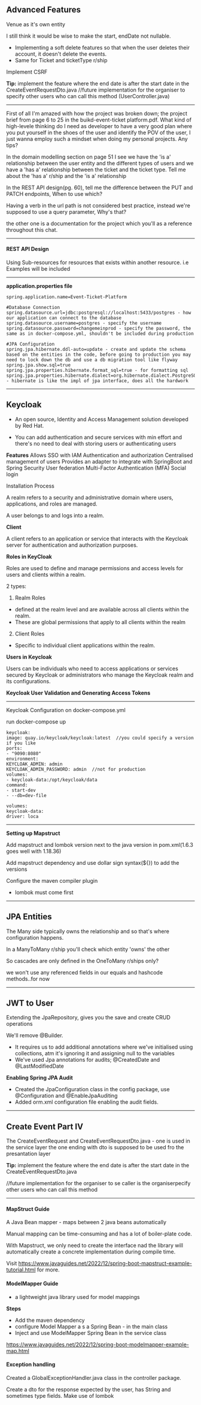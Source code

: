 ## Advanced Features
Venue as it's own entity

I still think it would be wise to make the start, endDate not nullable.

* Implementing a soft delete features so that when the user deletes their account, it doesn't delete the events.
* Same for Ticket and ticketType r/ship

Implement CSRF

**Tip:** implement the feature where the end date is after the start date in the CreateEventRequestDto.java
//future implementation for the organiser to specify other users who can call this method (UserController.java)
***

First of all I'm amazed with how the project was broken down; the project brief from page 6 to 25 in the buikd-event-ticket platform.pdf. What kind of high-levele thinking do I need as developer to have a very good plan where you put yourself in the shoes of the user and identify the POV of the user, I just wanna employ such a mindset when doing my personal projects. Any tips?

In the domain modelling section on page 51 I see we have the 'is a' relationship between the user entity and the different types of users and we have a 'has a' relationship between the ticket and the ticket type. Tell me about the 'has a' r/ship and the 'is a' relationship

In the REST API design(pg. 60), tell me the difference between the PUT and PATCH endpoints, When to use which?

Having a verb in the url path is not considered best practice, instead we're supposed to use a query parameter, Why's that?

the other one is  a documentation for the project which you'll as a reference throughout this chat. 
***
#### REST API Design
Using Sub-resources for resources that exists within another resource. i.e
 Examples will be included 

***
**application.properties file**
```
spring.application.name=Event-Ticket-Platform

#Database Connection
spring.datasource.url=jdbc:postgresql://localhost:5433/postgres - how our application can connect to the database
spring.datasource.username=postgres - specify the username
spring.datasource.password=changemeinprod - specify the password, the same as in docker-compose.yml, shouldn't be included during production

#JPA Configuration
spring.jpa.hibernate.ddl-auto=update - create and update the schema based on the entities in the code, before going to production you may need to lock down the db and use a db migration tool like flyway
spring.jpa.show.sql=true
spring.jpa.properties.hibernate.format_sql=true - for formatting sql
spring.jpa.properties.hibernate.dialect=org.hibernate.dialect.PostgreSQLDialect  - hibernate is like the impl of jpa interface, does all the hardwork
```

***
## Keycloak
- An open source, Identity and Access Management solution developed by Red Hat.

- You can add authentication and secure services with min effort and there's no need to deal with storing users or authenticating users

**Features**
Allows SSO with IAM
Authentication and authorization
Centralised management of users
Provides an adapter to integrate with SpringBoot and Spring Security
User federation
Multi-Factor Authentication (MFA)
Social login

Installation Process

A realm refers to a security and administrative domain where users, applications, and roles are managed. 

A user belongs to and logs into a realm.

**Client**

A client refers to an application or service that interacts with the Keycloak server for authentication and authorization purposes. 

**Roles in KeyCloak**

Roles are used to define and manage permissions and access levels for users and clients within a realm.

2 types:

1. Realm Roles
- defined at the realm level and are available across all clients within the realm.
- These are global permissions that apply to all clients within the realm

2. Client Roles
- Specific to individual client applications within the realm.

**Users in Keycloak**

Users can be individuals who need to access applications or services secured by Keycloak or administrators who manage the Keycloak realm and its configurations.

**Keycloak User Validation and Generating Access Tokens**

***
Keycloak Configuration on docker-compose.yml

run docker-compose up 
```
keycloak:
image: quay.io/keycloak/keycloak:latest  //you could specify a version if you like
ports:
- "9090:8080"  
environment:
KEYCLOAK_ADMIN: admin
KEYCLOAK_ADMIN_PASSWORD: admin  //not for production
volumes:
- keycloak-data:/opt/keycloak/data
command:
- start-dev
- --db=dev-file

volumes:
keycloak-data:
driver: loca

```

***
**Setting up Mapstruct**

Add mapstruct and lombok version next to the java version in pom.xml(1.6.3 goes well with 1.18.36)

Add mapstruct dependency and use dollar sign syntax(${}) to add the versions

Configure the maven compiler plugin

- lombok must come first


***
## JPA Entities

The Many side typically owns the relationship and so that's where configuration happens. 

In a ManyToMany r/ship you'll check which entity 'owns' the other

So cascades are only defined in the OneToMany r/ships only?

we won't use any referenced fields in our equals and hashcode methods..for now


***
## JWT to User

Extending the JpaRepository, gives you the save and create CRUD operations

We'll remove @Builder. 

* It requires us to add additional annotations where we've initialised using collections, atm it's ignoring it and assigning null to the variables
* We've used Jpa annotations for audits; @CreatedDate and @LastModifiedDate

**Enabling Spring JPA Audit**
* Created the JpaConfiguration class in the config package, use @Configuration and @EnableJpaAuditing
* Added orm.xml configuration file enabling the audit fields.


***
## Create Event Part IV

The CreateEventRequest and CreateEventRequestDto.java - one is used in the service layer the one ending with dto is supposed to be used fro the presantation layer

**Tip:** implement the feature where the end date is after the start date in the CreateEventRequestDto.java

//future implementation for the organiser to se caller is the organiserpecify other users who can call this method
***
#### MapStruct Guide
A Java Bean mapper - maps between 2 java beans automatically

Manual mapping can be time-consuming and has a lot of boiler-plate code.

With Mapstruct, we only need to create the interface nad the library will automatically create a concrete implementation during compile time.

Visit https://www.javaguides.net/2022/12/spring-boot-mapstruct-example-tutorial.html for more.

#### ModelMapper Guide
- a lightweight java library used for model mappings

**Steps**
* Add the maven dependency
* configure Model Mapper a s a Spring Bean - in the main class
* Inject and use ModelMapper Spring Bean in the service class

https://www.javaguides.net/2022/12/spring-boot-modelmapper-example-map.html

#### Exception handling
Created a GlobalExceptionHandler.java class in the controller package.

Create a dto for the response expected by the user, has String and sometimes type fields. Make use of lombok





